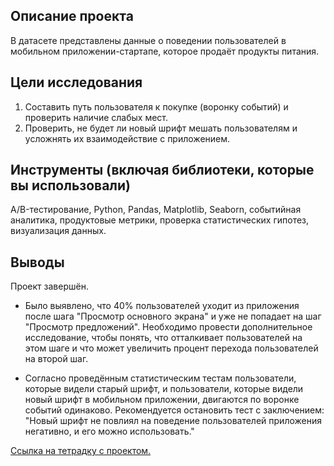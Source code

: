 ## Описание проекта 
В датасете представлены данные о поведении пользователей в мобильном приложении-стартапе, которое продаёт продукты питания. 

## Цели исследования
1. Составить путь пользователя к покупке (воронку событий) и проверить наличие слабых мест.
2. Проверить, не будет ли новый шрифт мешать пользователям и усложнять их взаимодействие с приложением.
   
## Инструменты (включая библиотеки, которые вы использовали)
A/B-тестирование, Python, Pandas, Matplotlib, Seaborn, событийная аналитика, продуктовые метрики, проверка статистических гипотез, визуализация данных.

## Выводы 
Проект завершён. 

- Было выявлено, что 40% пользователей уходит из приложения после шага "Просмотр основного экрана" и уже не попадает на шаг "Просмотр предложений". Необходимо провести дополнительное исследование, чтобы понять, что отталкивает пользователей на этом шаге и что может увеличить процент перехода пользователей на второй шаг. 
 
 - Согласно проведённым статистическим тестам пользователи, которые видели старый шрифт, и пользователи, которые видели новый шрифт в мобильном приложении, двигаются по воронке событий одинаково. Рекомендуется остановить тест с заключением: "Новый шрифт не повлиял на поведение пользователей приложения негативно, и его можно использовать."

[Ссылка на тетрадку с проектом.](https://github.com/D-A-Y8/Portfolio/blob/main/Users%20behavior%20analysis/Mobile%20application%20users%20behavior%20analysis.ipynb)

